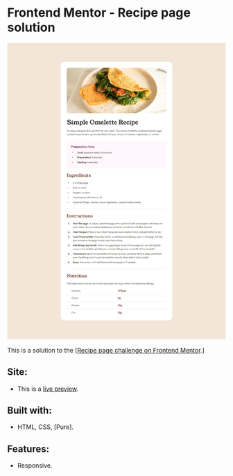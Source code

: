 # Frontend Mentor - Recipe page solution
![image](assets/images/desktop-design.jpg)

This is a solution to the  [[Recipe page challenge on Frontend Mentor](https://www.frontendmentor.io/challenges/recipe-page-KiTsR8QQKm).]

## Site:

-   This is a  [live preview](https://recipe-page-raj.vercel.app/).

## Built with:

-   HTML, CSS, [Pure].

## Features:

-   Responsive.
